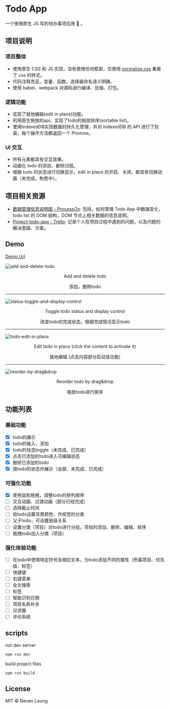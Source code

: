 # Todo App

一个使用原生 JS 写的待办事项应用 :memo: 。

## 项目说明

### 项目整体

- 使用原生 CSS 和 JS 实现，没有使用任何框架，仅使用 [normalize.css](https://github.com/necolas/normalize.css/) 重置了 css 的样式。
- 代码注释充足。变量、函数，选择器命名语义明确。
- 使用 babel、webpack 对源码进行编译、压缩、打包。

### 逻辑功能

- 实现了就地编辑(edit in place)功能。
- 利用原生拖放的api，实现了todo的拖放排序(sortable list)。
- 使用IndexedDB实现数据的持久化管理，并对 IndexedDB 的 API 进行了封装，每个操作方法都返回一个 Promise。

### UI 交互

- 所有元素都具有交互效果。
- 动画化 todo 的添加、删除过程。
- 根据 todo 的状态进行切换显示，edit in place 的开启、关闭，都具有切换动画（未完成，构思中）。

## 项目相关资源

- [数据管理信息说明图 - ProcessOn](https://www.processon.com/view/link/5b1c09eee4b02e4b26ff4246): 包括，如何管理 Todo App 中数据变化，todo list 的 DOM 结构，DOM 节点上相关数据的信息说明。
- [Project-todo-app - Trello](https://trello.com/b/D5nX2C2b/project-todo-list): 记录个人在项目过程中遇到的问题，以及问题的解决思路、方案。

## Demo

[Demo Url](https://nevenleung.github.io/todo-app/)

![add-and-delete-todo](https://github.com/NevenLeung/todo-app/blob/master/demo/add-and-delete-todo.gif)

<p align="center">Add and delete todo</p>
<p align="center">添加，删除todo</p>


---

![status-toggle-and-display-control](https://github.com/NevenLeung/todo-app/blob/master/demo/status-toggle-and-display-control.gif)

<p align="center">Toggle todo status and display control</p>
<p align="center">改变todo的完成状态，根据完成情况显示todo</p>


---

![todo-edit-in-place](https://github.com/NevenLeung/todo-app/blob/master/demo/edit-in-place.gif)

<p align="center">Edit todo in place (click the content to activate it)</p>
<p align="center">就地编辑 (点击内容部分启动该功能)</p>

---

![reorder-by-drag&drop](https://github.com/NevenLeung/todo-app/blob/master/demo/reorder-by-drag%26drop.gif)


<p align="center">Reorder todo by drag&drop</p>
<p align="center">拖放todo进行排序</p>


## 功能列表

### 基础功能

- [x] todo的展示
- [x] todo的输入、添加
- [x] todo的状态toggle（未完成、已完成）
- [x] 点击已添加的todo进入可编辑状态
- [x] 删除已添加的todo
- [x] 按todo的状态作展示（全部、未完成、已完成）

### 可强化功能

- [x] 使用鼠标拖拽，调整todo的排列顺序
- [ ] 交互动画、过渡动画（部分已经完成）
- [ ] 选择截止时间
- [ ] 给todo设置背景颜色，作视觉的分类
- [ ] 父子todo，可设置层级关系
- [ ] 设置分类（项目）对todo进行分组，项目的添加、删除、编辑、排序
- [ ] 拖拽todo加入分类（项目）

### 强化体验功能

- [ ] 在todo中使用特定符号及相应文本，为todo添加不同的属性（所属项目、优先级、标签）
- [ ] 快捷键
- [ ] 右键菜单
- [ ] 全文搜索
- [ ] 标签
- [ ] 智能识别日期
- [ ] 项目名称补全
- [ ] 过滤器
- [ ] 评论系统

## scripts

run dev server

```
npm run dev
```

build project files

```
npm run build
```

## License

MIT © Neven Leung